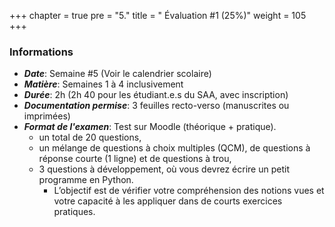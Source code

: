 +++
chapter = true
pre = "5."
title = " Évaluation #1 (25%)"
weight = 105
+++


### Informations

* ***Date***:	 		Semaine #5 (Voir le calendrier scolaire)
* ***Matière***: 		Semaines 1 à 4 inclusivement
* ***Durée***:			2h (2h 40 pour les étudiant.e.s du SAA, avec inscription)
* ***Documentation permise***: 	3 feuilles recto-verso (manuscrites ou imprimées)
* ***Format de l'examen***:	Test sur Moodle (théorique + pratique).
	* un total de 20 questions,
	* un mélange de questions à choix multiples (QCM), de questions à réponse courte (1 ligne) et de questions à trou,
	* 3 questions à développement, où vous devrez écrire un petit programme en Python.
		* L’objectif est de vérifier votre compréhension des notions vues et votre capacité à les appliquer dans de courts exercices pratiques.
